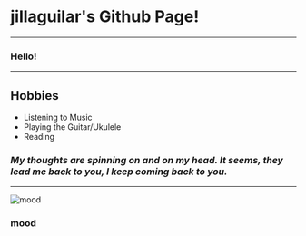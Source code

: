 # **jillaguilar's Github Page!**
---
### Hello!
---
## **Hobbies**
- Listening to Music
- Playing the Guitar/Ukulele
- Reading
### *My thoughts are spinning on and on my head. It seems, they lead me back to you, I keep coming back to you.* 
---
![mood](https://i.pinimg.com/564x/39/e9/d4/39e9d4cc89b4a155ffe478ca968b75d3.jpg)
### mood

